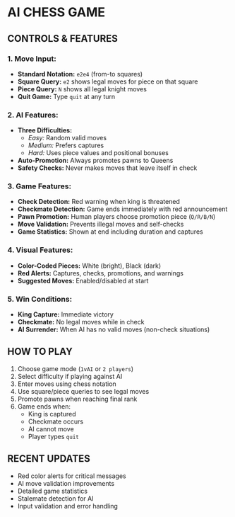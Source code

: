 # AI CHESS GAME
## CONTROLS & FEATURES

### 1. Move Input:
- **Standard Notation:** `e2e4` (from-to squares)
- **Square Query:** `e2` shows legal moves for piece on that square
- **Piece Query:** `N` shows all legal knight moves
- **Quit Game:** Type `quit` at any turn

### 2. AI Features:
- **Three Difficulties:**
  - *Easy:* Random valid moves
  - *Medium:* Prefers captures
  - *Hard:* Uses piece values and positional bonuses
- **Auto-Promotion:** Always promotes pawns to Queens
- **Safety Checks:** Never makes moves that leave itself in check

### 3. Game Features:
- **Check Detection:** Red warning when king is threatened
- **Checkmate Detection:** Game ends immediately with red announcement
- **Pawn Promotion:** Human players choose promotion piece (`Q/R/B/N`)
- **Move Validation:** Prevents illegal moves and self-checks
- **Game Statistics:** Shown at end including duration and captures

### 4. Visual Features:
- **Color-Coded Pieces:** White (bright), Black (dark)
- **Red Alerts:** Captures, checks, promotions, and warnings
- **Suggested Moves:** Enabled/disabled at start

### 5. Win Conditions:
- **King Capture:** Immediate victory
- **Checkmate:** No legal moves while in check
- **AI Surrender:** When AI has no valid moves (non-check situations)

## HOW TO PLAY
1. Choose game mode (`1vAI` or `2 players`)
2. Select difficulty if playing against AI
3. Enter moves using chess notation
4. Use square/piece queries to see legal moves
5. Promote pawns when reaching final rank
6. Game ends when:
   - King is captured
   - Checkmate occurs
   - AI cannot move
   - Player types `quit`

## RECENT UPDATES
- Red color alerts for critical messages
- AI move validation improvements
- Detailed game statistics
- Stalemate detection for AI
- Input validation and error handling
